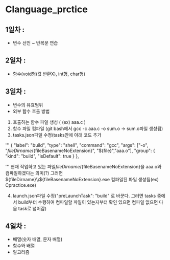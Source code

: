 # Clanguage_prctice

## 1일차 : 
* 변수 선언 ~ 반복문 연습 

## 2일차 : 
* 함수(void형(값 반환X), int형, char형)

## 3일차 : 
* 변수의 유효범위
* 외부 함수 호출 방법

1.  호출하는 함수 파일 생성 ( (ex) aaa.c )
2. 함수 파일 컴파일 (git bash에서 gcc -c aaa.c -o sum.o -> sum.o파일 생성됨)
3. tasks.json파일 수정(tasks안에 아래 코드 추가

'''
            {
			"label": "build",
			"type": "shell",
			"command": "gcc",
			"args": ["-o", "${fileDirname}/${fileBasenameNoExtension}", "${file}","aaa.o"],
			"group": {
				"kind": "build",
				"isDefault": true
			}
		},

'''
     현재 작업하고 있는 파일${fileDirname}/${fileBasenameNoExtension}을 aaa.o와 컴파일하겠다는 의미(?)
     그러면 ${fileDirname}\\${fileBasenameNoExtension}.exe 컴파일된 파일 생성됨(ex) Cpractice.exe)

            
4. launch.json파일 수정("preLaunchTask": "build" 로 바꾼다. 그러면 tasks 중에서 build부터 수행하여 
컴파일할 파일이 있는지부터 확인 있으면 컴파일 없으면 다음 task로 넘어감)

## 4일차 : 
* 배열(숫자 배열, 문자 배열)
* 함수와 배열
* 알고리즘

